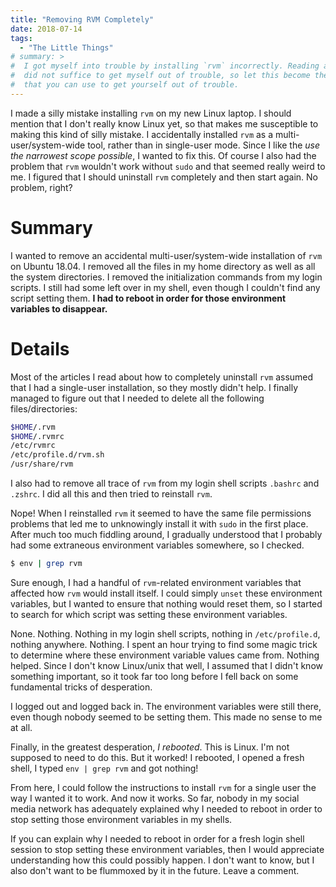 ```yaml
---
title: "Removing RVM Completely"
date: 2018-07-14
tags:
  - "The Little Things"
# summary: >
#  I got myself into trouble by installing `rvm` incorrectly. Reading a single article
#  did not suffice to get myself out of trouble, so let this become the single article
#  that you can use to get yourself out of trouble.
---
```

I made a silly mistake installing `rvm` on my new Linux laptop. I should mention that I don't really know Linux yet, so that makes me susceptible to making this kind of silly mistake. I accidentally installed `rvm` as a multi-user/system-wide tool, rather than in single-user mode. Since I like the _use the narrowest scope possible_, I wanted to fix this. Of course I also had the problem that `rvm` wouldn't work without `sudo` and that seemed really weird to me. I figured that I should uninstall `rvm` completely and then start again. No problem, right?

# Summary

I wanted to remove an accidental multi-user/system-wide installation of `rvm` on Ubuntu 18.04. I removed all the files in my home directory as well as all the system directories. I removed the initialization commands from my login scripts. I still had some left over in my shell, even though I couldn't find any script setting them. **I had to reboot in order for those environment variables to disappear.**

# Details

Most of the articles I read about how to completely uninstall `rvm`  assumed that I had a single-user installation, so they mostly didn't help. I finally managed to figure out that I needed to delete all the following files/directories:

```bash
$HOME/.rvm
$HOME/.rvmrc
/etc/rvmrc
/etc/profile.d/rvm.sh
/usr/share/rvm
```

I also had to remove all trace of `rvm` from my login shell scripts `.bashrc` and `.zshrc`. I did all this and then tried to reinstall `rvm`.

Nope! When I reinstalled `rvm` it seemed to have the same file permissions problems that led me to unknowingly install it with `sudo` in the first place. After much too much fiddling around, I gradually understood that I probably had some extraneous environment variables somewhere, so I checked.

```bash
$ env | grep rvm
```

Sure enough, I had a handful of `rvm`-related environment variables that affected how `rvm` would install itself. I could simply `unset` these environment variables, but I wanted to ensure that nothing would reset them, so I started to search for which script was setting these environment variables.

None. Nothing. Nothing in my login shell scripts, nothing in `/etc/profile.d`, nothing anywhere. Nothing. I spent an hour trying to find some magic trick to determine where these environment variable values came from. Nothing helped. Since I don't know Linux/unix that well, I assumed that I didn't know something important, so it took far too long before I fell back on some fundamental tricks of desperation.

I logged out and logged back in. The environment variables were still there, even though nobody seemed to be setting them. This made no sense to me at all.

Finally, in the greatest desperation, _I rebooted_. This is Linux. I'm not supposed to need to do this. But it worked! I rebooted, I opened a fresh shell, I typed `env | grep rvm` and got nothing!

From here, I could follow the instructions to install `rvm` for a single user the way I wanted it to work. And now it works. So far, nobody in my social media network has adequately explained why I needed to reboot in order to stop setting those environment variables in my shells.

If you can explain why I needed to reboot in order for a fresh login shell session to stop setting these environment variables, then I would appreciate understanding how this could possibly happen. I don't want to know, but I also don't want to be flummoxed by it in the future. Leave a comment.

